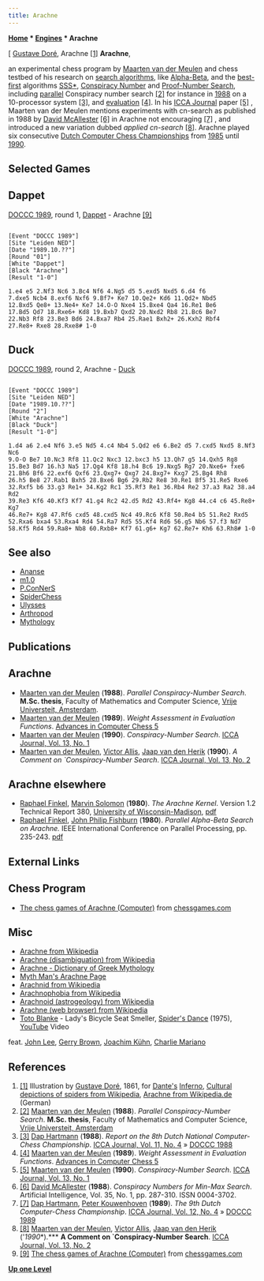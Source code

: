 ```yaml
---
title: Arachne
---
```

**[Home](Home "Home") * [Engines](Engines "Engines") * Arachne**

\[ [Gustave Doré](Category:Gustave_Dor%C3%A9 "Category:Gustave Doré"), Arachne <a id="cite-note-1" href="#cite-ref-1">[1]</a>
**Arachne**,

an experimental chess program by [Maarten van der Meulen](Maarten_van_der_Meulen "Maarten van der Meulen") and chess testbed of his research on [search algorithms](Search "Search"), like [Alpha-Beta](Alpha-Beta "Alpha-Beta"), and the [best-first](Best-First "Best-First") algorithms [SSS\*](SSS*_and_Dual* "SSS* and Dual*"), [Conspiracy Number](Conspiracy_Number_Search "Conspiracy Number Search") and [Proof-Number Search](Proof-Number_Search "Proof-Number Search"), including [parallel](Parallel_Search "Parallel Search") Conspiracy number search <a id="cite-note-2" href="#cite-ref-2">[2]</a> for instance in [1988](DOCCC_1988 "DOCCC 1988") on a 10-processor system <a id="cite-note-3" href="#cite-ref-3">[3]</a>, and [evaluation](Evaluation "Evaluation") <a id="cite-note-4" href="#cite-ref-4">[4]</a>. In his [ICCA Journal](ICGA_Journal "ICGA Journal") paper <a id="cite-note-5" href="#cite-ref-5">[5]</a> , Maarten van der Meulen mentions experiments with cn-search as published in 1988 by [David McAllester](David_McAllester "David McAllester") <a id="cite-note-6" href="#cite-ref-6">[6]</a> in Arachne not encouraging <a id="cite-note-7" href="#cite-ref-7">[7]</a> , and introduced a new variation dubbed *applied cn-search* <a id="cite-note-8" href="#cite-ref-8">[8]</a>. Arachne played six consecutive [Dutch Computer Chess Championships](Dutch_Open_Computer_Chess_Championship "Dutch Open Computer Chess Championship") from [1985](DOCCC_1985 "DOCCC 1985") until [1990](DOCCC_1990 "DOCCC 1990").

## Selected Games

## Dappet

[DOCCC 1989](DOCCC_1989 "DOCCC 1989"), round 1, [Dappet](Dappet "Dappet") - Arachne <a id="cite-note-9" href="#cite-ref-9">[9]</a>

```

[Event "DOCCC 1989"]
[Site "Leiden NED"]
[Date "1989.10.??"]
[Round "01"]
[White "Dappet"]
[Black "Arachne"]
[Result "1-0"]

1.e4 e5 2.Nf3 Nc6 3.Bc4 Nf6 4.Ng5 d5 5.exd5 Nxd5 6.d4 f6
7.dxe5 Ncb4 8.exf6 Nxf6 9.Bf7+ Ke7 10.Qe2+ Kd6 11.Qd2+ Nbd5
12.Bxd5 Qe8+ 13.Ne4+ Ke7 14.O-O Nxe4 15.Bxe4 Qa4 16.Re1 Be6
17.Bd5 Qd7 18.Rxe6+ Kd8 19.Bxb7 Qxd2 20.Nxd2 Rb8 21.Bc6 Be7
22.Nb3 Rf8 23.Be3 Bd6 24.Bxa7 Rb4 25.Rae1 Bxh2+ 26.Kxh2 Rbf4
27.Re8+ Rxe8 28.Rxe8# 1-0

```

## Duck

[DOCCC 1989](DOCCC_1989 "DOCCC 1989"), round 2, Arachne - [Duck](Duck "Duck")

```

[Event "DOCCC 1989"]
[Site "Leiden NED"]
[Date "1989.10.??"]
[Round "2"]
[White "Arachne"]
[Black "Duck"]
[Result "1-0"]

1.d4 a6 2.e4 Nf6 3.e5 Nd5 4.c4 Nb4 5.Qd2 e6 6.Be2 d5 7.cxd5 Nxd5 8.Nf3 Nc6
9.O-O Be7 10.Nc3 Rf8 11.Qc2 Nxc3 12.bxc3 h5 13.Qh7 g5 14.Qxh5 Rg8
15.Be3 Bd7 16.h3 Na5 17.Qg4 Kf8 18.h4 Bc6 19.Nxg5 Rg7 20.Nxe6+ fxe6
21.Bh6 Bf6 22.exf6 Qxf6 23.Qxg7+ Qxg7 24.Bxg7+ Kxg7 25.Bg4 Rh8
26.h5 Be8 27.Rab1 Bxh5 28.Bxe6 Bg6 29.Rb2 Re8 30.Re1 Bf5 31.Re5 Rxe6
32.Rxf5 b6 33.g3 Re1+ 34.Kg2 Rc1 35.Rf3 Re1 36.Rb4 Re2 37.a3 Ra2 38.a4 Rd2
39.Re3 Kf6 40.Kf3 Kf7 41.g4 Rc2 42.d5 Rd2 43.Rf4+ Kg8 44.c4 c6 45.Re8+ Kg7
46.Re7+ Kg8 47.Rf6 cxd5 48.cxd5 Nc4 49.Rc6 Kf8 50.Re4 b5 51.Re2 Rxd5
52.Rxa6 bxa4 53.Rxa4 Rd4 54.Ra7 Rd5 55.Kf4 Rd6 56.g5 Nb6 57.f3 Nd7
58.Kf5 Rd4 59.Ra8+ Nb8 60.Rxb8+ Kf7 61.g6+ Kg7 62.Re7+ Kh6 63.Rh8# 1-0

```

## See also

- [Ananse](Ananse "Ananse")
- [m1.0](M1.0 "M1.0")
- [P.ConNerS](P.ConNerS "P.ConNerS")
- [SpiderChess](SpiderChess "SpiderChess")
- [Ulysses](Ulysses "Ulysses")
- [Arthropod](Category:Arthropod "Category:Arthropod")
- [Mythology](Category:Mythology "Category:Mythology")

## Publications

## Arachne

- [Maarten van der Meulen](Maarten_van_der_Meulen "Maarten van der Meulen") (**1988**). *Parallel Conspiracy-Number Search*. **M.Sc. thesis**, Faculty of Mathematics and Computer Science, [Vrije Universteit, Amsterdam](https://en.wikipedia.org/wiki/Vrije_Universiteit).
- [Maarten van der Meulen](Maarten_van_der_Meulen "Maarten van der Meulen") (**1989**). *Weight Assessment in Evaluation Functions*. [Advances in Computer Chess 5](Advances_in_Computer_Chess_5 "Advances in Computer Chess 5")
- [Maarten van der Meulen](Maarten_van_der_Meulen "Maarten van der Meulen") (**1990**). *Conspiracy-Number Search*. [ICCA Journal, Vol. 13, No. 1](ICGA_Journal#13_1 "ICGA Journal")
- [Maarten van der Meulen](Maarten_van_der_Meulen "Maarten van der Meulen"), [Victor Allis](Victor_Allis "Victor Allis"), [Jaap van den Herik](Jaap_van_den_Herik "Jaap van den Herik") (**1990**). *A Comment on \`Conspiracy-Number Search*. [ICCA Journal, Vol. 13, No. 2](ICGA_Journal#13_2 "ICGA Journal")

## Arachne elsewhere

- [Raphael Finkel](Raphael_Finkel "Raphael Finkel"), [Marvin Solomon](Marvin_Solomon "Marvin Solomon") (**1980**). *The Arachne Kernel*. Version 1.2 Technical Report 380, [University of Wisconsin-Madison](https://en.wikipedia.org/wiki/University_of_Wisconsin-Madison), [pdf](http://ftp.cs.wisc.edu/pub/techreports/1980/TR380.pdf)
- [Raphael Finkel](Raphael_Finkel "Raphael Finkel"), [John Philip Fishburn](John_Philip_Fishburn "John Philip Fishburn") (**1980**). *Parallel Alpha-Beta Search on Arachne.* IEEE International Conference on Parallel Processing, pp. 235-243. [pdf](ftp://ftp.cs.wisc.edu/pub/techreports/1980/TR394.pdf)

## External Links

## Chess Program

- [The chess games of Arachne (Computer)](http://www.chessgames.com/perl/chessplayer?pid=60000) from [chessgames.com](http://www.chessgames.com/index.html)

## Misc

- [Arachne from Wikipedia](https://en.wikipedia.org/wiki/Arachne)
- [Arachne (disambiguation) from Wikipedia](https://en.wikipedia.org/wiki/Arachne_%28disambiguation%29)
- [Arachne - Dictionary of Greek Mythology](http://www.mlahanas.de/Greeks/Mythology/Arachne.html)
- [Myth Man's Arachne Page](http://www.thanasis.com/store/arachne.htm)
- [Arachnid from Wikipedia](https://en.wikipedia.org/wiki/Arachnid)
- [Arachnophobia from Wikipedia](https://en.wikipedia.org/wiki/Arachnophobia)
- [Arachnoid (astrogeology) from Wikipedia](https://en.wikipedia.org/wiki/Arachnoid_%28astrogeology%29)
- [Arachne (web browser) from Wikipedia](https://en.wikipedia.org/wiki/Arachne_%28web_browser%29)
- [Toto Blanke](Category:Toto_Blanke "Category:Toto Blanke") - Lady's Bicycle Seat Smeller, [Spider's Dance](http://www.discogs.com/Toto-Blanke-Spiders-Dance/release/1564302) (1975), [YouTube](https://en.wikipedia.org/wiki/YouTube) Video

feat. [John Lee](Category:John_Lee "Category:John Lee"), [Gerry Brown](Category:Gerry_Brown "Category:Gerry Brown"), [Joachim Kühn](https://en.wikipedia.org/wiki/Joachim_K%C3%BChn), [Charlie Mariano](Category:Charlie_Mariano "Category:Charlie Mariano")

## References

1. <a id="cite-ref-1" href="#cite-note-1">[1]</a> Illustration by [Gustave Doré](Category:Gustave_Dor%C3%A9 "Category:Gustave Doré"), 1861, for [Dante's](https://en.wikipedia.org/wiki/Dante_Alighieri) [Inferno](https://en.wikipedia.org/wiki/Inferno_%28Dante%29), [Cultural depictions of spiders from Wikipedia](https://en.wikipedia.org/wiki/Cultural_depictions_of_spiders), [Arachne from Wikipedia.de](https://de.wikipedia.org/wiki/Arachne) (German)
1. <a id="cite-ref-2" href="#cite-note-2">[2]</a> [Maarten van der Meulen](Maarten_van_der_Meulen "Maarten van der Meulen") (**1988**). *Parallel Conspiracy-Number Search*. **M.Sc. thesis**, Faculty of Mathematics and Computer Science, [Vrije Universteit, Amsterdam](https://en.wikipedia.org/wiki/Vrije_Universiteit)
1. <a id="cite-ref-3" href="#cite-note-3">[3]</a> [Dap Hartmann](Dap_Hartmann "Dap Hartmann") (**1988**). *Report on the 8th Dutch National Computer-Chess Championship*. [ICCA Journal, Vol. 11, No. 4](ICGA_Journal#11_4 "ICGA Journal") » [DOCCC 1988](DOCCC_1988 "DOCCC 1988")
1. <a id="cite-ref-4" href="#cite-note-4">[4]</a> [Maarten van der Meulen](Maarten_van_der_Meulen "Maarten van der Meulen") (**1989**). *Weight Assessment in Evaluation Functions*. [Advances in Computer Chess 5](Advances_in_Computer_Chess_5 "Advances in Computer Chess 5")
1. <a id="cite-ref-5" href="#cite-note-5">[5]</a> [Maarten van der Meulen](Maarten_van_der_Meulen "Maarten van der Meulen") (**1990**). *Conspiracy-Number Search*. [ICCA Journal, Vol. 13, No. 1](ICGA_Journal#13_1 "ICGA Journal")
1. <a id="cite-ref-6" href="#cite-note-6">[6]</a> [David McAllester](David_McAllester "David McAllester") (**1988**). *Conspiracy Numbers for Min-Max Search*. Artificial Intelligence, Vol. 35, No. 1, pp. 287-310. ISSN 0004-3702.
1. <a id="cite-ref-7" href="#cite-note-7">[7]</a> [Dap Hartmann](Dap_Hartmann "Dap Hartmann"), [Peter Kouwenhoven](Peter_Kouwenhoven "Peter Kouwenhoven") (**1989**). *The 9th Dutch Computer-Chess Championship*. [ICCA Journal, Vol. 12, No. 4](ICGA_Journal#124 "ICGA Journal") » [DOCCC 1989](DOCCC_1989 "DOCCC 1989")
1. <a id="cite-ref-8" href="#cite-note-8">[8]</a> [Maarten van der Meulen](Maarten_van_der_Meulen "Maarten van der Meulen"), [Victor Allis](Victor_Allis "Victor Allis"), [Jaap van den Herik](Jaap_van_den_Herik "Jaap van den Herik") ('*1990*\*).\*\*\* **A Comment on \`Conspiracy-Number Search**. [ICCA Journal, Vol. 13, No. 2](ICGA_Journal#13_2 "ICGA Journal")
1. <a id="cite-ref-9" href="#cite-note-9">[9]</a> [The chess games of Arachne (Computer)](http://www.chessgames.com/perl/chessplayer?pid=60000) from [chessgames.com](http://www.chessgames.com/index.html)

**[Up one Level](Engines "Engines")**

